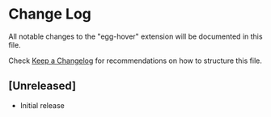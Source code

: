 # Change Log

All notable changes to the "egg-hover" extension will be documented in this file.

Check [Keep a Changelog](http://keepachangelog.com/) for recommendations on how to structure this file.

## [Unreleased]

- Initial release